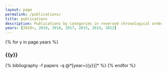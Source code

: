```yaml
---
layout: page
permalink: /publications/
title: publications
description: Publications by categories in reversed chronological order. Generated by jekyll-scholar.
years: [2019+, 2019, 2018, 2017, 2015, 2014, 2012]
---
```


{% for y in page.years %}
  <h3 class="year">{{y}}</h3>
  {% bibliography -f papers -q @*[year={{y}}]* %}
{% endfor %}
